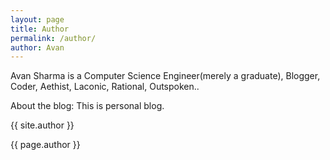 ```yaml
---
layout: page
title: Author
permalink: /author/
author: Avan
---
```





Avan Sharma is a Computer Science Engineer(merely a graduate),  Blogger,  Coder,  Aethist, Laconic,  Rational, Outspoken..

About the blog: This is personal blog.

{{ site.author }}

{{ page.author }}




